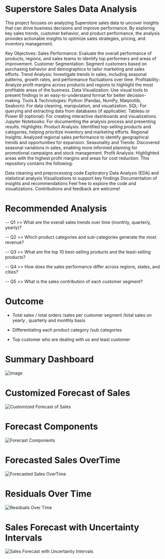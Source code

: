 # Superstore Sales Data Analysis

This project focuses on analyzing Superstore sales data to uncover insights that can drive business decisions and improve performance. By exploring key sales trends, customer behavior, and product performance, the analysis provides actionable insights to optimize sales strategies, pricing, and inventory management.

Key Objectives:
Sales Performance: Evaluate the overall performance of products, regions, and sales teams to identify top performers and areas of improvement.
Customer Segmentation: Segment customers based on purchasing behavior and demographics to tailor marketing and sales efforts.
Trend Analysis: Investigate trends in sales, including seasonal patterns, growth rates, and performance fluctuations over time.
Profitability: Analyze profit margins across products and regions to highlight the most profitable areas of the business.
Data Visualization: Use visual tools to present findings in an easy-to-understand format for better decision-making.
Tools & Technologies:
Python (Pandas, NumPy, Matplotlib, Seaborn): For data cleaning, manipulation, and visualization.
SQL: For querying and extracting data from databases (if applicable).
Tableau or Power BI (optional): For creating interactive dashboards and visualizations.
Jupyter Notebooks: For documenting the analysis process and presenting results.
Highlights:
Product Analysis: Identified top-selling products and categories, helping prioritize inventory and marketing efforts.
Regional Insights: Analyzed regional sales performance to identify geographical trends and opportunities for expansion.
Seasonality and Trends: Discovered seasonal variations in sales, enabling more informed planning for promotional campaigns and stock management.
Profit Analysis: Highlighted areas with the highest profit margins and areas for cost reduction.
This repository contains the following:

Data cleaning and preprocessing code
Exploratory Data Analysis (EDA) and statistical analysis
Visualizations to support key findings
Documentation of insights and recommendations
Feel free to explore the code and visualizations. Contributions and feedback are welcome!

# Recommended Analysis
-- Q1 >> What are the overall sales trends over time (monthly, quarterly, yearly)?

-- Q2 >> Which product categories and sub-categories generate the most revenue?

-- Q3 >> What are the top 10 best-selling products and the least-selling products?

-- Q4 >> How does the sales performance differ across regions, states, and cities?

-- Q5 >> What is the sales contribution of each customer segment?

# Outcome

* Total sales / total orders /sales per customer segment /total sales on yearly , quarterly and monthly basis
  
* Differentiating each product category /sub categories
  
* Top  customer who are dealing with us and least  customer 

# Summary Dashboard
![image](https://github.com/user-attachments/assets/2aad7b7c-0cb1-4732-af16-1882820ac665)

# Customized Forecast of Sales

![Customized Forecast of Sales](https://github.com/user-attachments/assets/a00cda95-a15c-49bc-9cd7-b308a3714407)

# Forecast Components

![Forecast Components](https://github.com/user-attachments/assets/5eaed8aa-087e-49fc-af39-9e0f7e608513)

# Forecasted Sales OverTime

![Forecasted Sales OverTime](https://github.com/user-attachments/assets/c8b9d9a4-7e04-4075-83d8-b6450f8badbf)

# Residuals Over Time

![Residuals Over Time](https://github.com/user-attachments/assets/4e542497-31d2-4cdb-862b-f28761f44ad0)

# Sales Forecast with Uncertainty Intervals

![Sales Forecast with Uncertainty Intervals](https://github.com/user-attachments/assets/d4a69dce-d96b-4ad9-96e3-14239d659353)

